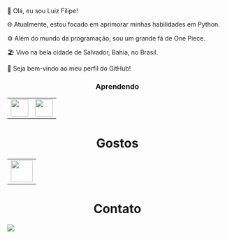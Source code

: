 👋 Olá, eu sou Luiz Filipe!

🌐 Atualmente, estou focado em aprimorar minhas habilidades em Python.

⚙️ Além do mundo da programação, sou um grande fã de One Piece.

🏖️ Vivo na bela cidade de Salvador, Bahia, no Brasil.

🌟 Seja bem-vindo ao meu perfil do GitHub!

<h3 align="center"> Aprendendo </h3>
<table>
  <tr>
    <td><img src="https://cdn.jsdelivr.net/gh/devicons/devicon/icons/python/python-original.svg" width="40" height="40"/></td>
    <td><img src="https://cdn.jsdelivr.net/gh/devicons/devicon/icons/discordjs/discordjs-plain.svg" width="40" height="40"/></td>
  </tr>
</table>

<h1 align="center"> Gostos </h1>
<table>
  <tr>
    <td><img src="https://imgur.com/j8PwJwI.png" width="50" height="50"/></td>
  </tr>
</table>

<h1 align="center"> Contato </h1>
<a href="mailto:luizbrandaodev@gmail.com"><img loading="lazy" src="https://img.shields.io/badge/Gmail-D14836?style=for-the-badge&logo=gmail&logoColor=white" target="_blank"></a>
